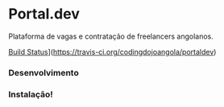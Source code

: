 # Portal.dev
Plataforma de vagas e contratação de freelancers angolanos.

[Build Status](https://travis-ci.org/codingdojoangola/portaldev.svg?branch=master)](https://travis-ci.org/codingdojoangola/portaldev)


### Desenvolvimento


### Instalação!
